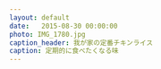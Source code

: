 ```yaml
---
layout: default
date:   2015-08-30 00:00:00
photo: IMG_1780.jpg
caption_header: 我が家の定番チキンライス
caption: 定期的に食べたくなる味
---
```


